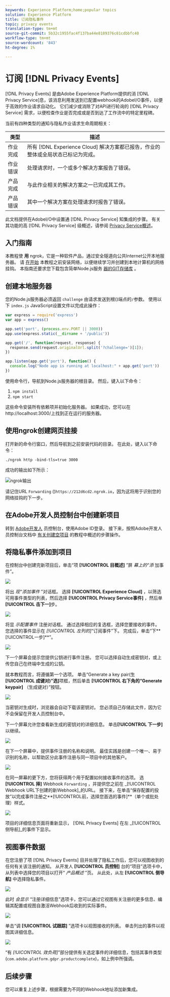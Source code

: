 ```yaml
---
keywords: Experience Platform;home;popular topics
solution: Experience Platform
title: 订阅隐私事件
topic: privacy events
translation-type: tm+mt
source-git-commit: 5b32c1955fac4f137ba44e8189376c81cdbbfc40
workflow-type: tm+mt
source-wordcount: '843'
ht-degree: 1%

---
```



# 订阅 [!DNL Privacy Events]

[!DNL Privacy Events] 是由Adobe Experience Platform提供的消 [!DNL Privacy Service]息，该消息利用发送到已配置webhook的AdobeI/O事件，以便于高效的作业请求自动化。 它们减少或消除了对API进行轮询的 [!DNL Privacy Service] 需求，以便检查作业是否完成或是否到达了工作流中的特定里程碑。

当前有四种类型的通知与隐私作业请求生命周期相关：

| 类型 | 描述 |
--- | ---
| 作业完成 | 所有 [!DNL Experience Cloud] 解决方案都已报告，作业的整体或全局状态已标记为完成。 |
| 作业错误 | 处理请求时，一个或多个解决方案报告了错误。 |
| 产品完成 | 与此作业相关的解决方案之一已完成其工作。 |
| 产品错误 | 其中一个解决方案在处理请求时报告了错误。 |

此文档提供在AdobeI/O中设置通 [!DNL Privacy Service] 知集成的步骤。 有关其功能的高 [!DNL Privacy Service] 级概述，请参阅 [Privacy Service概述](home.md)。

## 入门指南

本教程使 **用** ngrok，它是一种软件产品，通过安全隧道向公共Internet公开本地服务器。 请 [在开始](https://ngrok.com/download) 本教程之前安装网络，以便继续学习并创建到本地计算机的网络挂钩。 本指南还要求您下载包含简单Node.js服务 [器的GIT存储库](https://nodejs.org/) 。

## 创建本地服务器

您的Node.js服务器必须返回 `challenge` 由请求发送到根()端点的`/`参数。 使用以下 `index.js` JavaScript设置文件以完成此操作：

```js
var express = require('express')
var app = express()

app.set('port', (process.env.PORT || 3000))
app.use(express.static(__dirname + '/public'))

app.get('/', function(request, response) {
  response.send(request.originalUrl.split('?challenge=')[1]);
})

app.listen(app.get('port'), function() {
  console.log("Node app is running at localhost:" + app.get('port'))
})
```

使用命令行，导航到Node.js服务器的根目录。 然后，键入以下命令：

1. `npm install`
1. `npm start`

这些命令安装所有依赖项并初始化服务器。 如果成功，您可以在http://localhost:3000/上找到正在运行的服务器。

## 使用ngrok创建网页挂接

打开新的命令行窗口，然后导航到之前安装代码的目录。 在此处，键入以下命令：

```shell
./ngrok http -bind-tls=true 3000
```

成功的输出如下所示：

![ngrok输出](images/privacy-events/ngrok-output.png)

请记住URL `Forwarding` ()`https://212d6cd2.ngrok.io`，因为这将用于识别您的网络挂钩的下一步。

## 在Adobe开发人员控制台中创建新项目

转到 [Adobe开发人](https://www.adobe.com/go/devs_console_ui) 员控制台，使用Adobe ID登录。 接下来，按照Adobe开发人员控制台文档中 [有关创建空项目](https://www.adobe.io/apis/experienceplatform/console/docs.html#!AdobeDocs/adobeio-console/master/projects-empty.md) 的教程中概述的步骤操作。

## 将隐私事件添加到项目

在控制台中创建完新项目后，单击“项 **[!UICONTROL 目概述]** ”屏 _幕上的“添_ 加事件”。

![](./images/privacy-events/add-event-button.png)

将出 _现“添加事件_ ”对话框。 选择 **[!UICONTROL Experience Cloud]** ，以筛选可用事件类型的列表，然后选择 **[!UICONTROL Privacy Service事件]** ，然后单 **[!UICONTROL 击下一]**&#x200B;步。

![](./images/privacy-events/add-privacy-events.png)

将显 _示配置事件_ 注册对话框。 通过选择相应的复选框，选择您要接收的事件。 您选择的事件显示在 _[!UICONTROL 左列的]_“订阅事件”下。 完成后，单击“下**[!UICONTROL &#x200B;一步&#x200B;]**”。

![](./images/privacy-events/choose-subscriptions.png)

下一个屏幕会提示您提供公钥进行事件注册。 您可以选择自动生成密钥对，或上传您自己在终端中生成的公钥。

就本教程而言，将遵循第一个选项。 单击“Generate a key pair(生 **[!UICONTROL 成键对)”选]**&#x200B;项框，然后单击 **[!UICONTROL 右下角的“Generate keypair]** （生成键对）”按钮。

![](./images/privacy-events/generate-key-value.png)

当密钥对生成时，浏览器会自动下载该密钥对。 您必须自己存储此文件，因为它不会保留在开发人员控制台中。

下一个屏幕允许您查看新生成的密钥对的详细信息。 单击&#x200B;**[!UICONTROL 下一步]**&#x200B;以继续。

![](./images/privacy-events/keypair-generated.png)

在下一个屏幕中，提供事件注册的名称和说明。 最佳实践是创建一个唯一、易于识别的名称，以帮助区分此事件注册与同一项目中的其他客户。

![](./images/privacy-events/event-details.png)

在同一屏幕的更下方，您将获得两个用于配置如何接收事件的选项。 选 **[!UICONTROL 择]** Webhook `Forwarding` ，并提供您之前在 _[!UICONTROL Webhook URL下创建的新Webhook]_的URL。 接下来，在单击“保存配置的投放”以完成事件注册之**[!UICONTROL &#x200B;前，选择您首选的事件&#x200B;]**（单个或批处理）样式。

![](./images/privacy-events/webhook-details.png)

项目的详细信息页面将重新显示， [!DNL Privacy Events] 在左 _[!UICONTROL 侧导航]_的事件下显示。

## 视图事件数据

在您注册了项 [!DNL Privacy Events] 目并处理了隐私工作后，您可以视图收到的任何有关该注册的通知。 从开发人 **[!UICONTROL 员控制]** 台的“项目”选项卡中，从列表中选择您的项目以打开“ _产品概述_ ”页。 从此处，从左 **[!UICONTROL 侧导航]** 中选择隐私事件。

![](./images/privacy-events/events-left-nav.png)

此时 _会显示_ “注册详细信息”选项卡，您可以通过它视图有关注册的更多信息、编辑其配置或视图自激活Webhook后收到的实际事件。

![](./images/privacy-events/registration-details.png)

单击“调 **[!UICONTROL 试跟踪]** ”选项卡以视图接收的列表。 单击列出的事件以视图其详细信息。

![](images/privacy-events/debug-tracing.png)

“有 _[!UICONTROL 效负荷]_”部分提供有关选定事件的详细信息，包括其事件类型(`com.adobe.platform.gdpr.productcomplete`)，如上例中所强调。

## 后续步骤

您可以重复上述步骤，根据需要为不同的Webhook地址添加新集成。